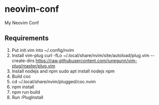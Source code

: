 # neovim-conf
My Neovim Conf

## Requirements
1. Put init.vim into ~/.config/nvim
2. Install vim-plug curl -fLo ~/.local/share/nvim/site/autoload/plug.vim --create-dirs   https://raw.githubusercontent.com/junegunn/vim-plug/master/plug.vim
3. Install nodejs and npm sudo apt install nodejs npm
4. Build coc
5. cd ~/.local/share/nvim/plugged/coc.nvim
6. npm install
7. npm run build
8. Run :PlugInstall
